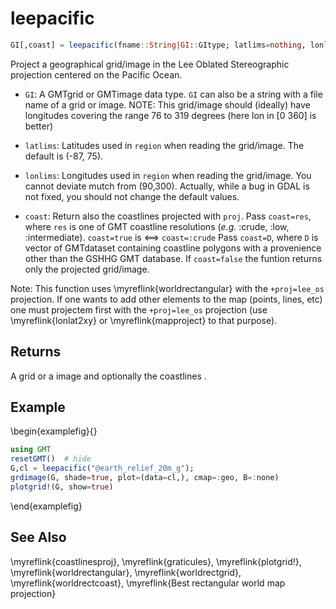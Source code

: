 # leepacific

```julia
GI[,coast] = leepacific(fname::String|GI::GItype; latlims=nothing, lonlims=nothing, coast=true)
```

Project a geographical grid/image in the Lee Oblated Stereographic projection centered on the Pacific Ocean.

- `GI`: A GMTgrid or GMTimage data type. `GI` can also be a string with a file name of a grid or image.
   NOTE: This grid/image should (ideally) have longitudes covering the range 76 to 319 degrees (here lon in [0 360] is better)

- `latlims`: Latitudes used in `region` when reading the grid/image. The default is (-87, 75).

- `lonlims`: Longitudes used in `region` when reading the grid/image. You cannot deviate mutch from (90,300).
   Actually, while a bug in GDAL is not fixed, you should not change the default values.

- `coast`: Return also the coastlines projected with `proj`. Pass `coast=res`, where `res` is one of
   GMT coastline resolutions (*e.g.* :crude, :low, :intermediate). `coast=true` is <==> `coast=:crude`
   Pass `coast=D`, where `D` is vector of GMTdataset containing coastline polygons with a provenience
   other than the GSHHG GMT database. If `coast=false` the funtion returns only the projected grid/image.

Note: This function uses \myreflink{worldrectangular} with the `+proj=lee_os` projection. If one wants to add
other elements to the map (points, lines, etc) one must projectem first with the `+proj=lee_os` projection
(use \myreflink{lonlat2xy} or \myreflink{mapproject} to that purpose).

Returns
-------

A grid or a image and optionally the coastlines .

Example
-------

\begin{examplefig}{}
```julia
using GMT
resetGMT()  # hide
G,cl = leepacific("@earth_relief_20m_g");
grdimage(G, shade=true, plot=(data=cl,), cmap=:geo, B=:none)
plotgrid!(G, show=true)
```
\end{examplefig}

See Also
--------

\myreflink{coastlinesproj}, \myreflink{graticules}, \myreflink{plotgrid!}, \myreflink{worldrectangular}, \myreflink{worldrectgrid}, \myreflink{worldrectcoast},
\myreflink{Best rectangular world map projection}